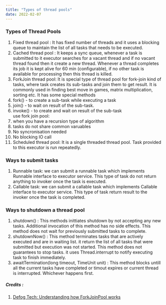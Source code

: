 ```yaml
---
title: "Types of thread pools"
date: 2022-02-07
---
```


### Types of Thread Pools
1. Fixed thread pool : It has fixed number of threads and it uses a blocking queue to maintain the list of all tasks that needs to be executed.
2. Cached thread pool : It keeps a sync queue, whenever a task is submitted to it executor searches for a vacant thread and if no vacant thread found then it create a new thread. Whenever a thread completes its job it is kept alive for 60 min (configurable), if no other task is available for processing then this thread is killed.
3. ForkJoin thread pool: It is special type of thread pool for fork-join kind of tasks, where task creates its sub-tasks and join them to get result. It is commonly used in finding best move in games, matrix multiplication, sorting etc. It has some special methods
  1. fork() - to create a sub-task while executing a task
  2. join() - to wait on result of the sub-task.
  3. invoke() - to create and wait on result of the sub-task  
use fork join pool:
  1. when you have a recursion type of algorithm
  2. tasks do not share common varuables
  3. No syncronisation needed
  4. No blocking IO call
5. Scheduled thread pool: It is a single threaded thread pool. Task provided to this executor is run repeatedly.

### Ways to submit tasks
1. Runnable task: we can submit a runnable task which implements Runnable interface to executor service. This type of task do not return anything to invoker once the task is executed.
2. Callable task: we can submit a callable task which implements Callable interface to executor service. This type of task return result to the invoker once the task is completed.

### Ways to shutdown a thread pool
1. shutdown() : This methods inittiates shutdown by not accepting any new tasks. Additional invocation of this method has no side effects. This method does not wait for previously submitted tasks to complete.
2. shutdownNow() : This method terminates tasks that are actively executed and are in waiting list. it return the list of all tasks that were submitted but execution was not started. This method does not guarantees to stop tasks. it uses Thread.interrupt to notify executing task to finish immediately.
3. awaitTermination(long timeout, TimeUnit unit) : This method blocks untill all the current tasks have completed or timout expires or current thread is interrupted. Whichever happens first.


##### Credits :  
1. [Defog Tech: Understanding how ForkJoinPool works](https://www.youtube.com/watch?v=5wgZYyvIVJk)

